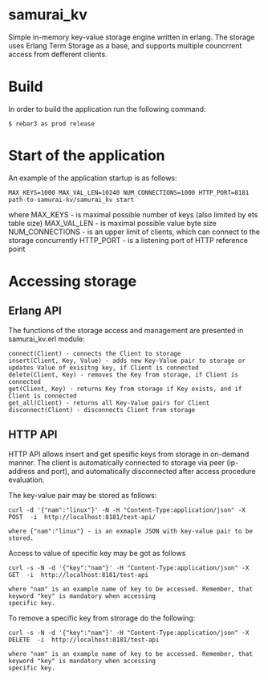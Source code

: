 samurai_kv
=====

Simple in-memory key-value storage engine written in erlang. The storage uses Erlang Term Storage as a base, and supports multiple
councrrent access from defferent clients.

# Build

In order to build the application run the following command:

``` 
$ rebar3 as prod release
```
# Start of the application

An example of the application startup is as follows:

```
MAX_KEYS=1000 MAX_VAL_LEN=10240 NUM_CONNECTIONS=1000 HTTP_PORT=8181 path-to-samurai-kv/samurai_kv start
```
where 
    MAX_KEYS - is maximal possible number of keys (also limited by ets table size)
    MAX_VAL_LEN - is maximal possible value byte size
    NUM_CONNECTIONS - is an upper limit of clients, which can connect to the storage concurrently
    HTTP_PORT - is a listening port of HTTP reference point

# Accessing storage

## Erlang API

The functions of the storage access and management are presented in samurai_kv.erl module:
```
connect(Client) - connects the Client to storage
insert(Client, Key, Value) - adds new Key-Value pair to storage or updates Value of exisitng key, if Client is connected
delete(Client, Key) - removes the Key from storage, if Client is connected
get(Client, Key) - returns Key from storage if Key exists, and if Client is connected
get_all(Client) - returns all Key-Value pairs for Client
disconnect(Client) - disconnects Client from storage 
```

## HTTP API

HTTP API allows insert and get spesific keys from storage in on-demand manner. The client is automatically connected to storage
via peer (ip-address and port), and automatically disconnected after access procedure evaluation. 

The key-value pair may be stored as follows:

```
curl -d '{"nam":"linux"}' -N -H "Content-Type:application/json" -X POST  -i  http://localhost:8181/test-api/
```
    where {"nam":"linux"} - is an exmaple JSON with key-value pair to be stored.

Access to value of specific key may be got as follows

```
curl -s -N -d '{"key":"nam"}' -H "Content-Type:application/json" -X GET  -i  http://localhost:8181/test-api
```
    where "nam" is an example name of key to be accessed. Remember, that keyword "key" is mandatory when accessing 
    specific key.

To remove a specific key from strorage do the following:

```
curl -s -N -d '{"key":"nam"}' -H "Content-Type:application/json" -X DELETE  -i  http://localhost:8181/test-api
```
    where "nam" is an example name of key to be accessed. Remember, that keyword "key" is mandatory when accessing 
    specific key.